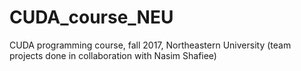 # CUDA_course_NEU
CUDA programming course, fall 2017, Northeastern University (team projects done in collaboration with Nasim Shafiee)
